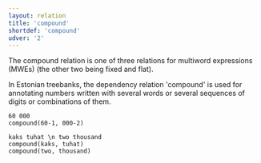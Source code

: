 ```yaml
---
layout: relation
title: 'compound'
shortdef: 'compound'
udver: '2'
---
```

The compound relation is one of three relations for multiword expressions (MWEs) (the other two being fixed and flat).

In Estonian treebanks, the dependency relation 'compound' is used for annotating numbers written with several words or several sequences of digits or combinations of them.

~~~ sdparse
60 000
compound(60-1, 000-2)
~~~

~~~sdparse
kaks tuhat \n two thousand
compound(kaks, tuhat)
compound(two, thousand)
~~~

<!-- Interlanguage links updated Čt lis 12 09:43:18 CET 2020 -->
